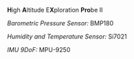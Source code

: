 **H**igh **A**ltitude E**X**ploration **Pro**be II

*Barometric Pressure Sensor:* BMP180

*Humidity and Temperature Sensor:* Si7021

*IMU 9DoF:* MPU-9250
